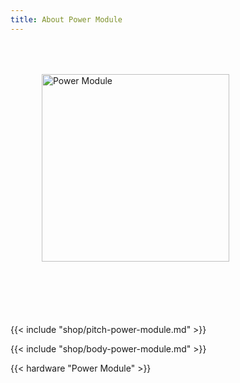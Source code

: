 ```yaml
---
title: About Power Module
---
```


<style>
.module-pitch img {
    margin: 50px;
}
.module-pitch p {
    margin-top: 50px;
}
</style>

<div class="clearfix module-pitch">
<img class="pull-left" src="power-module.png" alt="Power Module" width="300">
<p>{{< include "shop/pitch-power-module.md" >}}</p>
</div>

{{< include "shop/body-power-module.md" >}}

{{< hardware "Power Module" >}}
